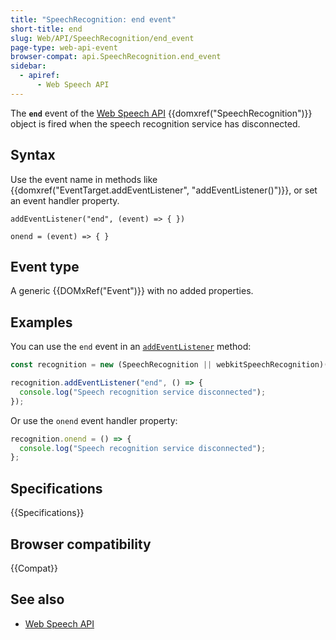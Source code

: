 ```yaml
---
title: "SpeechRecognition: end event"
short-title: end
slug: Web/API/SpeechRecognition/end_event
page-type: web-api-event
browser-compat: api.SpeechRecognition.end_event
sidebar:
  - apiref:
      - Web Speech API
---
```


The **`end`** event of the [Web Speech API](/en-US/docs/Web/API/Web_Speech_API) {{domxref("SpeechRecognition")}} object is fired when the speech recognition service has disconnected.

## Syntax

Use the event name in methods like {{domxref("EventTarget.addEventListener", "addEventListener()")}}, or set an event handler property.

```js-nolint
addEventListener("end", (event) => { })

onend = (event) => { }
```

## Event type

A generic {{DOMxRef("Event")}} with no added properties.

## Examples

You can use the `end` event in an [`addEventListener`](/en-US/docs/Web/API/EventTarget/addEventListener) method:

```js
const recognition = new (SpeechRecognition || webkitSpeechRecognition)();

recognition.addEventListener("end", () => {
  console.log("Speech recognition service disconnected");
});
```

Or use the `onend` event handler property:

```js
recognition.onend = () => {
  console.log("Speech recognition service disconnected");
};
```

## Specifications

{{Specifications}}

## Browser compatibility

{{Compat}}

## See also

- [Web Speech API](/en-US/docs/Web/API/Web_Speech_API)
